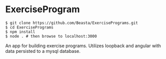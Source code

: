 # ExerciseProgram

```
$ git clone https://github.com/Beasta/ExercisePrograms.git
$ cd ExercisePrograms
$ npm install
$ node . # then browse to localhost:3000
```

An app for building exercise programs. Utilizes loopback and angular with data persisted to a mysql database. 


